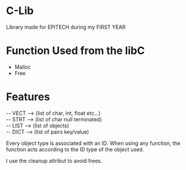 # C-Lib
Library made for EPITECH during my FIRST YEAR

# Function Used from the libC
- Malloc
- Free

# Features
-- VECT --> (list of char, int, float etc...)  
-- STRT --> (list of char null terminated)  
-- LIST --> (list of objects)  
-- DICT --> (list of pairs key/value)  

Every object type is associated with an ID.
When using any function, the function acts
according to the ID type of the object used.

I use the cleanup attribut to avoid frees.

